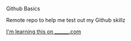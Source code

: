 Github Basics

Remote repo to help me test out my Github skillz

[I'm learning this on ______.com](http://www.lynda.com)

